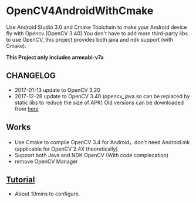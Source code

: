 # OpenCV4AndroidWithCmake
Use Android Studio 3.0 and Cmake Toolchain to make your Android device fly with Opencv (OpenCV 3.40)
You don't have to add more third-party libs to use OpenCV, this project provides both java and ndk support (with Cmake).

**This Project only includes armeabi-v7a**

## CHANGELOG

* 2017-01-13
update to OpenCV 3.20
* 2017-12-28
update to OpenCV 3.40 (opencv_java.so can be replaced by static libs to reduce the size of APK)
Old versions can be downloaded from [here](https://github.com/Martin20150405/OpenCV4AndroidWithCmake/releases)

## Works
* Use Cmake to compile OpenCV 3.4 for Android，don't need Android.mk (applicable for OpenCV 2.4X theoretically)
* Support both Java and NDK OpenCV (With code complecation)
* remove OpenCV Manager

## [Tutorial](http://blog.csdn.net/martin20150405/article/details/53284442)
* About 10mins to configure.

